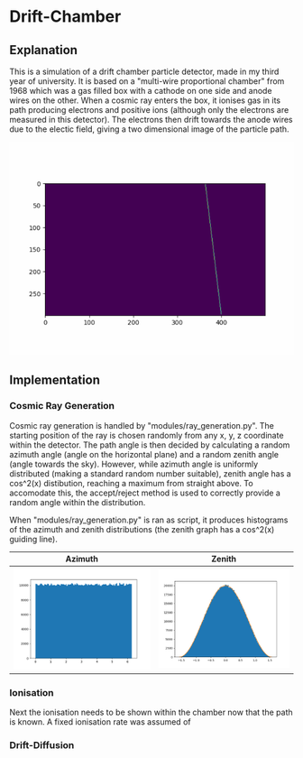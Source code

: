 # Drift-Chamber
## Explanation
This is a simulation of a drift chamber particle detector, made in my third year of university. It is based on a "multi-wire proportional chamber" from 1968 which was a gas filled box with a cathode on one side and anode wires on the other. When a cosmic ray enters the box, it ionises gas in its path producing electrons and positive ions (although only the electrons are measured in this detector). The electrons then drift towards the anode wires due to the electic field, giving a two dimensional image of the particle path.

<img src="/readme_pics/drift_diffusion.gif" />

## Implementation
### Cosmic Ray Generation
Cosmic ray generation is handled by "modules/ray_generation.py". The starting position of the ray is chosen randomly from any x, y, z coordinate within the detector. The path angle is then decided by calculating a random azimuth angle (angle on the horizontal plane) and a random zenith angle (angle towards the sky). However, while azimuth angle is uniformly distributed (making a standard random number suitable), zenith angle has a cos^2(x) distibution, reaching a maximum from straight above. To accomodate this, the accept/reject method is used to correctly provide a random angle within the distribution.

When "modules/ray_generation.py" is ran as script, it produces histograms of the azimuth and zenith distributions (the zenith graph has a cos^2(x) guiding line).

Azimuth             |  Zenith
:-------------------------:|:-------------------------:
<img src="/readme_pics/Azimuth.png" />  |  <img src="/readme_pics/Zenith.png" />

### Ionisation
Next the ionisation needs to be shown within the chamber now that the path is known. A fixed ionisation rate was assumed of 

### Drift-Diffusion
